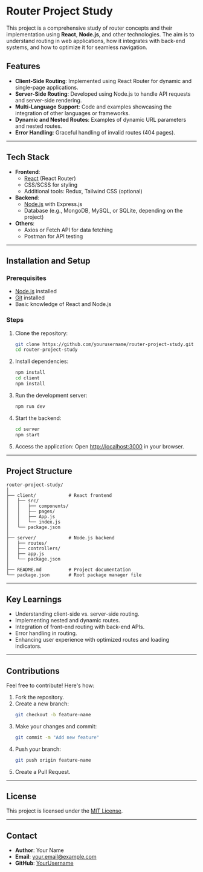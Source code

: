 # Router Project Study

This project is a comprehensive study of router concepts and their implementation using **React**, **Node.js**, and other technologies. The aim is to understand routing in web applications, how it integrates with back-end systems, and how to optimize it for seamless navigation.

## Features

- **Client-Side Routing**: Implemented using React Router for dynamic and single-page applications.
- **Server-Side Routing**: Developed using Node.js to handle API requests and server-side rendering.
- **Multi-Language Support**: Code and examples showcasing the integration of other languages or frameworks.
- **Dynamic and Nested Routes**: Examples of dynamic URL parameters and nested routes.
- **Error Handling**: Graceful handling of invalid routes (404 pages).

---

## Tech Stack

- **Frontend**:
  - [React](https://reactjs.org/) (React Router)
  - CSS/SCSS for styling
  - Additional tools: Redux, Tailwind CSS (optional)
- **Backend**:
  - [Node.js](https://nodejs.org/) with Express.js
  - Database (e.g., MongoDB, MySQL, or SQLite, depending on the project)
- **Others**:
  - Axios or Fetch API for data fetching
  - Postman for API testing

---

## Installation and Setup

### Prerequisites

- [Node.js](https://nodejs.org/) installed
- [Git](https://git-scm.com/) installed
- Basic knowledge of React and Node.js

### Steps

1. Clone the repository:
   ```bash
   git clone https://github.com/yourusername/router-project-study.git
   cd router-project-study
   ```

2. Install dependencies:
   ```bash
   npm install
   cd client
   npm install
   ```

3. Run the development server:
   ```bash
   npm run dev
   ```

4. Start the backend:
   ```bash
   cd server
   npm start
   ```

5. Access the application:
   Open [http://localhost:3000](http://localhost:3000) in your browser.

---

## Project Structure

```
router-project-study/
│
├── client/            # React frontend
│   ├── src/
│   │   ├── components/
│   │   ├── pages/
│   │   ├── App.js
│   │   └── index.js
│   └── package.json
│
├── server/            # Node.js backend
│   ├── routes/
│   ├── controllers/
│   ├── app.js
│   └── package.json
│
├── README.md          # Project documentation
└── package.json       # Root package manager file
```

---

## Key Learnings

- Understanding client-side vs. server-side routing.
- Implementing nested and dynamic routes.
- Integration of front-end routing with back-end APIs.
- Error handling in routing.
- Enhancing user experience with optimized routes and loading indicators.

---

## Contributions

Feel free to contribute! Here's how:

1. Fork the repository.
2. Create a new branch:
   ```bash
   git checkout -b feature-name
   ```
3. Make your changes and commit:
   ```bash
   git commit -m "Add new feature"
   ```
4. Push your branch:
   ```bash
   git push origin feature-name
   ```
5. Create a Pull Request.

---

## License

This project is licensed under the [MIT License](LICENSE).

---

## Contact

- **Author**: Your Name  
- **Email**: your.email@example.com  
- **GitHub**: [YourUsername](https://github.com/yourusername)

